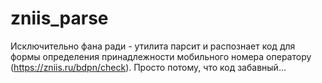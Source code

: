 # zniis_parse

Исключительно фана ради - утилита парсит и распознает код для формы определения принадлежности мобильного номера оператору (<https://zniis.ru/bdpn/check>). Просто потому, что код забавный...
